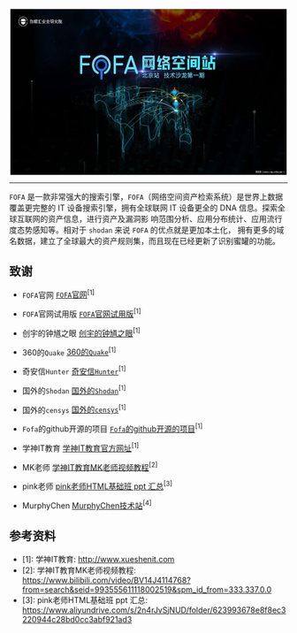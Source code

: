 
<div align="center">
 <img src="assets/image/icon/FOFA图标.webp" width = "500" height = "300" alt="FOFA图标" align=center />
</div>

**********************************************************

`FOFA` 是一款非常强大的搜索引擎，`FOFA`（网络空间资产检索系统）是世界上数据覆盖更完整的 IT 设备搜索引擎，拥有全球联网 IT 设备更全的 DNA 信息。探索全球互联网的资产信息，进行资产及漏洞影 响范围分析、应用分布统计、应用流行度态势感知等。相对于 `shodan` 来说 `FOFA` 的优点就是更加本土化， 拥有更多的域名数据，建立了全球最大的资产规则集，而且现在已经更新了识别蜜罐的功能。


## 致谢 <!-- {docsify-ignore} -->

* `FOFA`官网 [`FOFA`官网](https://FOFA.so/ "`FOFA`官网")<sup>[1]</sup>
* `FOFA`官网试用版 [`FOFA`官网试用版](https://fofa.info/ "`FOFA`官网试用版")<sup>[1]</sup>
* 创宇的钟馗之眼 [创宇的钟馗之眼](https://www.zoomeye.org/ "创宇的钟馗之眼")<sup>[1]</sup>
* 360的`Quake` [360的`Quake`](https://quake.360.cn/quake/#/index "360的`Quake`")<sup>[1]</sup>
* 奇安信`Hunter` [奇安信`Hunter`](https://hunter.qianxin.com/ "奇安信`Hunter`")<sup>[1]</sup>
* 国外的`Shodan` [国外的`Shodan`](https://www.shodan.io/ "国外的`Shodan`")<sup>[1]</sup>
* 国外的`censys` [国外的`censys`](https://censys.io/ "国外的`censys`")<sup>[1]</sup>
* `Fofa`的github开源的项目 [`Fofa`的github开源的项目](https://faweb.fofapro.com/ "`Fofa`的github开源的项目")<sup>[1]</sup>


* 学神IT教育 [学神IT教育官方网址](http://www.xueshenit.com "学神IT教育")<sup>[1]</sup>
* MK老师 [学神IT教育MK老师视频教程](https://www.bilibili.com/video/BV14J4114768?from=search&seid=993555611118002519&spm_id_from=333.337.0.0 "阿里云盘视频教程")<sup>[2]</sup>
* pink老师 [pink老师HTML基础班 ppt 汇总](https://www.aliyundrive.com/s/2n4rJvSjNUD/folder/623993678e8f8ec3220944c28bd0cc3abf921ad3 "pink老师HTML基础班 ppt 汇总")<sup>[3]</sup>
* MurphyChen [MurphyChen技术站](https://mphy.gitee.io/notes/#/ "MurphyChen技术站")<sup>[4]</sup>


## 参考资料 <!-- {docsify-ignore} --> 

* [1]: 学神IT教育: http://www.xueshenit.com
* [2]: 学神IT教育MK老师视频教程: https://www.bilibili.com/video/BV14J4114768?from=search&seid=993555611118002519&spm_id_from=333.337.0.0
* [3]: pink老师HTML基础班 ppt 汇总: https://www.aliyundrive.com/s/2n4rJvSjNUD/folder/623993678e8f8ec3220944c28bd0cc3abf921ad3




